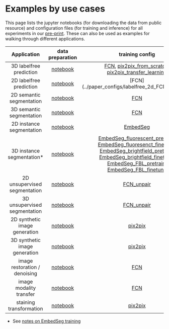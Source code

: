 # Examples by use cases

This page lists the jupyter notebooks (for downloading the data from public resource) and configuration files (for training and inference) for all experiments in our [pre-print](https://arxiv.org/abs/2209.02498). These can also be used as examples for walking through different applications.

| Application | data preparation | training config | inference config |
| :---: |  :---: |  :---: |  :---: |
| 3D labelfree prediction  | [notebook](../paper_configs/prepare_data/labelfree_3d.ipynb) | [FCN](../paper_configs/labelfree_3d_FCN_train.yaml), [pix2pix_from_scratch](../paper_configs/labelfree_3d_pix2pix_train.yaml), [pix2pix_transfer_learning](../paper_configs/labelfree_3d_pix2pix_finetune.yaml) |  [FCN](../paper_configs/labelfree_3d_FCN_inference.yaml), [ix2pix](../paper_configs/labelfree_3d_pix2pix_inference.yaml)|
| 2D labelfree prediction  | [notebook](../paper_configs/prepare_data/labelfree_2d.ipynb) | [FCN](../paper_configs/labelfree_2d_FCN_train.yaml |  [FCN](../paper_configs/labelfree_2d_FCN_inference.yaml) |
| 2D semantic segmentation | [notebook](../paper_configs/prepare_data/semantic_seg_2d.ipynb) | [FCN](../paper_configs/semantic_seg_2d_train.yaml) |  [FCN](../paper_configs/semantic_seg_2d_inference.yaml) |
| 3D semantic segmentation | [notebook](../paper_configs/prepare_data/semantic_seg_3d.ipynb) | [FCN](../paper_configs/semantic_seg_3d_train.yaml) |  [FCN](../paper_configs/semantic_seg_3d_inference.yaml) |
| 2D instance segmentation | [notebook](../paper_configs/prepare_data/instance_seg_2d.ipynb) | [EmbedSeg](../paper_configs/instance_seg_2d_train.yaml) |  [Embedseg](../paper_configs/instance_seg_2d_inference.yaml) |
| 3D instance segmentation* | [notebook](../paper_configs/prepare_data/instance_seg_3d.ipynb) | [EmbedSeg_fluorescent_pretrain](../paper_configs/instance_seg_3d_train_fluo_pretrain.yaml), [EmbedSeg_fluoresenct_finetune](../paper_configs/instance_seg_3d_train_fluo_finetune.yaml), [EmbedSeg_brightfield_pretrain](../paper_configs/instance_seg_3d_train_bf_pretrain.yaml), [EmbedSeg_brightfield_finetune](../paper_configs/instance_seg_3d_train_bf_finetune.yaml), [EmbedSeg_FBL_pretrain](../paper_configs/instance_seg_3d_train_fbl_pretrain.yaml), [EmbedSeg_FBL_finetune](../paper_configs/instance_seg_3d_train_fbl_fintune.yaml) |  [Embedseg_fluo](../paper_configs/instance_seg_3d_inference_fluo.yaml), [EmbedSeg_brightfield](../paper_configs/instance_seg_3d_inference_bf.yaml), [EmbedSeg_FBL](../paper_configs/instance_seg_3d_inference_fbl.yaml) | 
| 2D unsupervised segmentation | [notebook](../paper_configs/prepare_data/unsupervised_seg_2d.ipynb) | [FCN_unpair](../paper_configs/unsupervised_seg_2d_train.yaml) |  [FCN](../paper_configs/unsupervised_seg_2d_inference.yaml) | 
| 3D unsupervised segmentation | [notebook](../paper_configs/prepare_data/unsupervised_seg_3d.ipynb) | [FCN_unpair](../paper_configs/unsupervised_seg_3d_train.yaml) |  [FCN](../paper_configs/unsupervised_seg_3d_inference.yaml) | 
| 2D synthetic image generation | [notebook](../paper_configs/prepare_data/sythetic_gen_2d.ipynb) | [pix2pix](../paper_configs/synthetic_2d_train.yaml) | [pix2pix](../paper_configs/synthetic_2d_inference.yaml) |
| 3D synthetic image generation | [notebook](../paper_configs/prepare_data/sythetic_gen_3d.ipynb) | [pix2pix](../paper_configs/synthetic_3d_train.yaml) | [pix2pix](../paper_configs/synthetic_3d_inference.yaml) |
| image restoration / denoising  | [notebook](../paper_configs/prepare_data/denoising.ipynb) | [FCN](../paper_configs/denoising_3d_train.yaml) | [FCN](../paper_configs/denoising_3d_inference.yaml)  |
| image modality transfer | [notebook](../paper_configs/prepare_data/modaity_transfer.ipynb) | [FCN](../paper_configs/modality_transfer_3d_train.yaml) | [FCN](../paper_configs/modality_transfer_3d_inference.yaml)  |
| staining transformation | [notebook](../paper_configs/prepare_data/multiplex.ipynb) | [pix2pix](../paper_configs/multiplex_train.yaml) | [pix2pix](../paper_configs/multiplex_inference.yaml) |

* See [notes on EmbedSeg training](note_embedseg.md)